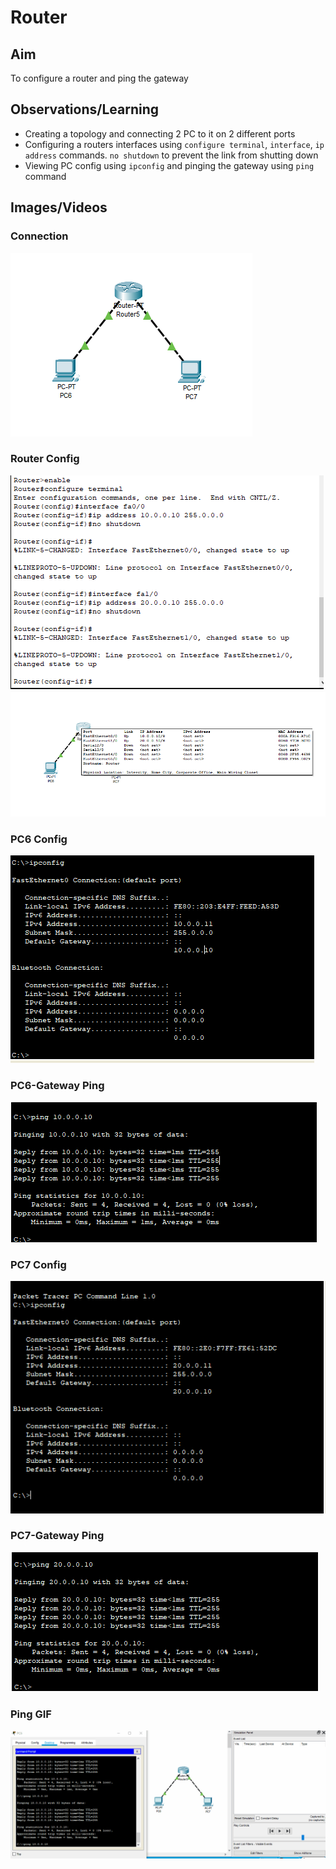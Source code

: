 # Router

## Aim
To configure a router and ping the gateway

## Observations/Learning
- Creating a topology and connecting 2 PC to it on 2 different ports
- Configuring a routers interfaces using `configure terminal`, `interface`, `ip address` commands. `no shutdown` to prevent the link from shutting down
- Viewing PC config using `ipconfig` and pinging the gateway using `ping` command

## Images/Videos
### Connection
![Connection](connection.png)

### Router Config
![Router Config1](routerconfig1.png)
![Router Config2](routerconfig2.png)

### PC6 Config
![PC6 Config](pc6.png)

### PC6-Gateway Ping
![PC6-Gateway Ping](pc6ping.png)

### PC7 Config
![PC7 Config](pc7.png)

### PC7-Gateway Ping
![PC7-Gateway Ping](pc7ping.png)

### Ping GIF
![Ping](routerping.gif)
